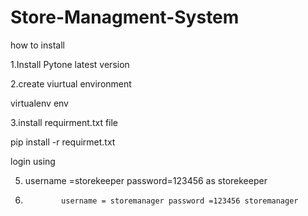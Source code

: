 # Store-Managment-System
how to install

1.Install Pytone latest version

2.create viurtual environment

   virtualenv env
	
3.install requirment.txt file

   pip install -r requirmet.txt
	
login using

5.  username =storekeeper password=123456 as storekeeper
7.             username = storemanager password =123456 storemanager
               
